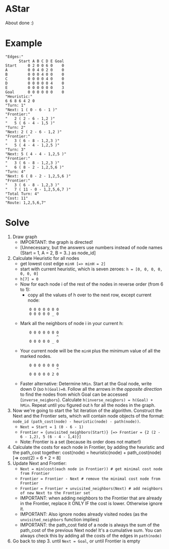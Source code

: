 AStar
=====

About done :)

# Example
```
"Edges:"
      Start A B C D E Goal
Start     0 2 0 0 6 0    0
A         0 0 4 0 2 0    0
B         0 0 0 4 0 0    0
C         0 0 0 0 4 0    0
D         0 0 0 0 0 4    0
E         0 0 0 0 0 0    3
Goal      0 0 0 0 0 0    0
"Heuristic:"
6 6 8 6 4 2 0
"Turn: 1"
"Next: 1 ( 0 - 6 - 1 )"
"Frontier:"
"   2 ( 2 - 6 - 1,2 )"
"   5 ( 6 - 4 - 1,5 )"
"Turn: 2"
"Next: 2 ( 2 - 6 - 1,2 )"
"Frontier:"
"   3 ( 6 - 8 - 1,2,3 )"
"   5 ( 4 - 4 - 1,2,5 )"
"Turn: 3"
"Next: 5 ( 4 - 4 - 1,2,5 )"
"Frontier:"
"   3 ( 6 - 8 - 1,2,3 )"
"   6 ( 8 - 2 - 1,2,5,6 )"
"Turn: 4"
"Next: 6 ( 8 - 2 - 1,2,5,6 )"
"Frontier:"
"   3 ( 6 - 8 - 1,2,3 )"
"   7 ( 11 - 0 - 1,2,5,6,7 )"
"Total Turn: 4"
"Cost: 11"
"Route: 1,2,5,6,7"
```

# Solve
1. Draw graph
	- IMPORTANT: the graph is directed!
	- [Unnecessary, but the answers use numbers instead of node names (Start = 1, A = 2, B = 3..) as node_id]
2. Calculate Heuristic for all nodes
	- get lowest cost edge `minH [=> minH = 2]` 
	- start with current heuristic, which is seven zeroes: `h = [0, 0, 0, 0, 0, 0, 0]`
	- `h[7] = 0`
	- Now for each node i of the rest of the nodes in reverse order (from 6 to 1):
		- copy all the values of h over to the next row, except current node:
		```
			0 0 0 0 0 0 0
			0 0 0 0 0 _ 0
		```
	- Mark all the neighbors of node i in your current h:
		```
			0 0 0 0 0 0 0
			            ^
			0 0 0 0 0 _ 0
		```
	- Your current node will be the `minH` plus the minimum value of all the marked nodes.
		```
			0 0 0 0 0 0 0
			            ^
			0 0 0 0 0 2 0
		```
	- Faster alternative: Determine `hMin`. Start at the Goal node, write down 0 (so `h(Goal)=0`. Follow all the arrows in the *opposite direction* to find the nodes from which Goal can be accessed (`inverse_neigbors`). Calculate `h(inverse_neigbors) = h(Goal) + hMin`. Repeat until you figured out `h` for all the nodes in the graph.
3. Now we're going to start the 1st iteration of the algorithm. Construct the Next and the Frontier sets, which will contain node objects of the format: `node_id (path_cost(node) - heuristic(node) - path(node))`.
	- `Next = Start = 1 (0 - 6 - 1)`
	- `Frontier = {unvisited_neighbors(Start)} [=> Frontier = {2 (2 - 6 - 1,2), 5 (6 - 4 - 1,4)}]`
	- Note: Frontier is a set (because its order does not matter!)
4. Calculate the costs for each node in Frontier, by adding the heuristic and the path_cost together:
	cost(node) = heuristic(node) + path_cost(node) [=> cost(2) = 6 + 2 = 8]
5. Update Next and Frontier:
	- `Next = min(cost(each node in Frontier)) # get minimal cost node from Frontier`
	- `Frontier = Frontier - Next # remove the minimal cost node from Frontier`
	- `Frontier = Frontier + unvisited_neighbors(Next) # add neighbors of new Next to the Frontier set`
	- IMPORTANT: when adding neighbors to the Frontier that are already in the Frontier, replace it ONLY IF the cost is lower. Otherwise ignore it.
	- IMPORTANT: Also ignore nodes already visited nodes (as the `unvisited_neighbors` function implies)
	- IMPORTANT: the path_cost field of a node is always the sum of the path_cost of the previous Next node! It's a cumulative sum. You can always check this by adding all the costs of the edges in `path(node)`
6. Go back to step 3. until `Next = Goal`, or until Frontier is empty






